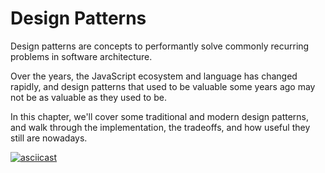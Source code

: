 # Design Patterns

Design patterns are concepts to performantly solve commonly recurring problems in software architecture.

Over the years, the JavaScript ecosystem and language has changed rapidly, and design patterns that used to be valuable some years ago may not be as valuable as they used to be.

In this chapter, we'll cover some traditional and modern design patterns, and walk through the implementation, the tradeoffs, and how useful they still are nowadays.

[![asciicast](https://asciinema.org/a/113463.png)](https://asciinema.org/a/113463)
